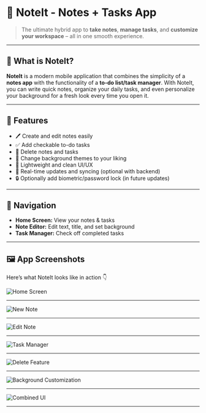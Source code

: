 # 📝 NoteIt - Notes + Tasks App

> The ultimate hybrid app to **take notes**, **manage tasks**, and **customize your workspace** – all in one smooth experience.

---

## 📌 What is NoteIt?

**NoteIt** is a modern mobile application that combines the simplicity of a **notes app** with the functionality of a **to-do list/task manager**. With NoteIt, you can write quick notes, organize your daily tasks, and even personalize your background for a fresh look every time you open it.

---

## 🚀 Features

- 🖊️ Create and edit notes easily
- ✅ Add checkable to-do tasks
- 🧽 Delete notes and tasks
- 🎨 Change background themes to your liking
- 📂 Lightweight and clean UI/UX
- 🔄 Real-time updates and syncing (optional with backend)
- 🔒 Optionally add biometric/password lock (in future updates)

---

## 🧭 Navigation

- **Home Screen:** View your notes & tasks
- **Note Editor:** Edit text, title, and set background
- **Task Manager:** Check off completed tasks

---

## 🖼️ App Screenshots

Here’s what NoteIt looks like in action 👇

![Home Screen](./screenshots/1a.jpg)

---
![New Note](./screenshots/2a.jpg)

---
![Edit Note](./screenshots/3a.jpg)

---
![Task Manager](./screenshots/4a.jpg)

---
![Delete Feature](./screenshots/5a.jpg)

---
![Background Customization](./screenshots/6a.jpg)

---
![Combined UI](./screenshots/7a.jpg)

---
